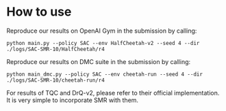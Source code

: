 # How to use

Reproduce our results on OpenAI Gym in the submission by calling:

```
python main.py --policy SAC --env HalfCheetah-v2 --seed 4 --dir ./logs/SAC-SMR-10/HalfCheetah/r4
```

Reproduce our results on DMC suite in the submission by calling:

```
python main_dmc.py --policy SAC --env cheetah-run --seed 4 --dir ./logs/SAC-SMR-10/cheetah-run/r4
```

For results of TQC and DrQ-v2, please refer to their official implementation. It is very simple to incorporate SMR with them.